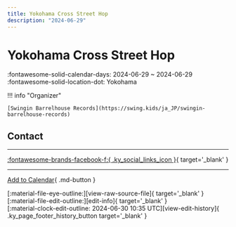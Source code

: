 ```yaml
---
title: Yokohama Cross Street Hop
description: "2024-06-29"
---
```


# Yokohama Cross Street Hop 

:fontawesome-solid-calendar-days: 2024-06-29 ~ 2024-06-29  
:fontawesome-solid-location-dot: Yokohama  

!!! info "Organizer"

    [Swingin Barrelhouse Records](https://swing.kids/ja_JP/swingin-barrelhouse-records)  

## Contact


---

 [:fontawesome-brands-facebook-f:{ .ky_social_links_icon }](https://www.facebook.com/events/s/yokohama-cross-street-hop-vol2/815718373727376){ target='_blank' }

---

[Add to Calendar](https://swing.news/ics/2024/ja_JP/yokohama-cross-street-hop-06-2024){ .md-button }

<div class="ky_page_footer" markdown>
<div class="ky_page_footer_trailing" markdown="span">
[:material-file-eye-outline:][view-raw-source-file]{ target='_blank' }
[:material-file-edit-outline:][edit-info]{ target='_blank' }
</div>
<div class="ky_page_footer_leading" markdown="span">
[:material-clock-edit-outline: 2024-06-30 10:35 UTC][view-edit-history]{ .ky_page_footer_history_button target='_blank' }
</div>
</div>

[view-raw-source-file]: https://github.com/swingdance/events/blob/main/2024/ja_JP/yokohama-cross-street-hop-06-2024.json "View Raw Source File"
[edit-info]: https://github.com/swingdance/events/issues/new?assignees=&labels=update+event&projects=&template=03-update_entity.yml&title=%5B2024%2Fja_JP%5D%20Update%20Event%3A%20Yokohama%20Cross%20Street%20Hop&region=ja_JP&year=2024&id=yokohama-cross-street-hop-06-2024&name=Yokohama%20Cross%20Street%20Hop&org_id=swingin-barrelhouse-records "Edit Info"

[view-edit-history]: https://github.com/swingdance/events/commits/main/2024/ja_JP/yokohama-cross-street-hop-06-2024.json "View Edit History"
